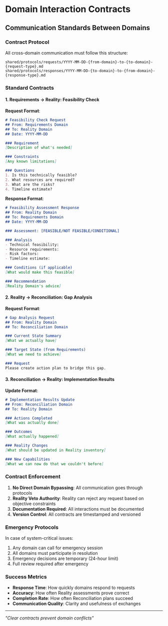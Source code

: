 # Domain Interaction Contracts
## Communication Standards Between Domains

### Contract Protocol

All cross-domain communication must follow this structure:

```
shared/protocols/requests/YYYY-MM-DD-{from-domain}-to-{to-domain}-{request-type}.md
shared/protocols/responses/YYYY-MM-DD-{to-domain}-to-{from-domain}-{response-type}.md
```

### Standard Contracts

#### 1. Requirements → Reality: Feasibility Check
**Request Format**:
```markdown
# Feasibility Check Request
## From: Requirements Domain
## To: Reality Domain
## Date: YYYY-MM-DD

### Requirement
[Description of what's needed]

### Constraints
[Any known limitations]

### Questions
1. Is this technically feasible?
2. What resources are required?
3. What are the risks?
4. Timeline estimate?
```

**Response Format**:
```markdown
# Feasibility Assessment Response
## From: Reality Domain
## To: Requirements Domain
## Date: YYYY-MM-DD

### Assessment: [FEASIBLE/NOT FEASIBLE/CONDITIONAL]

### Analysis
- Technical feasibility: 
- Resource requirements:
- Risk factors:
- Timeline estimate:

### Conditions (if applicable)
[What would make this feasible]

### Recommendation
[Reality Domain's advice]
```

#### 2. Reality → Reconciliation: Gap Analysis
**Request Format**:
```markdown
# Gap Analysis Request
## From: Reality Domain
## To: Reconciliation Domain

### Current State Summary
[What we actually have]

### Target State (from Requirements)
[What we need to achieve]

### Request
Please create action plan to bridge this gap.
```

#### 3. Reconciliation → Reality: Implementation Results
**Update Format**:
```markdown
# Implementation Results Update
## From: Reconciliation Domain
## To: Reality Domain

### Actions Completed
[What was actually done]

### Outcomes
[What actually happened]

### Reality Changes
[What should be updated in Reality inventory]

### New Capabilities
[What we can now do that we couldn't before]
```

### Contract Enforcement

1. **No Direct Domain Bypassing**: All communication goes through protocols
2. **Reality Veto Authority**: Reality can reject any request based on objective constraints
3. **Documentation Required**: All interactions must be documented
4. **Version Control**: All contracts are timestamped and versioned

### Emergency Protocols

In case of system-critical issues:
1. Any domain can call for emergency session
2. All domains must participate in resolution
3. Emergency decisions are temporary (24-hour limit)
4. Full review required after emergency

### Success Metrics

- **Response Time**: How quickly domains respond to requests
- **Accuracy**: How often Reality assessments prove correct
- **Completion Rate**: How often Reconciliation plans succeed
- **Communication Quality**: Clarity and usefulness of exchanges

---

*"Clear contracts prevent domain conflicts"*